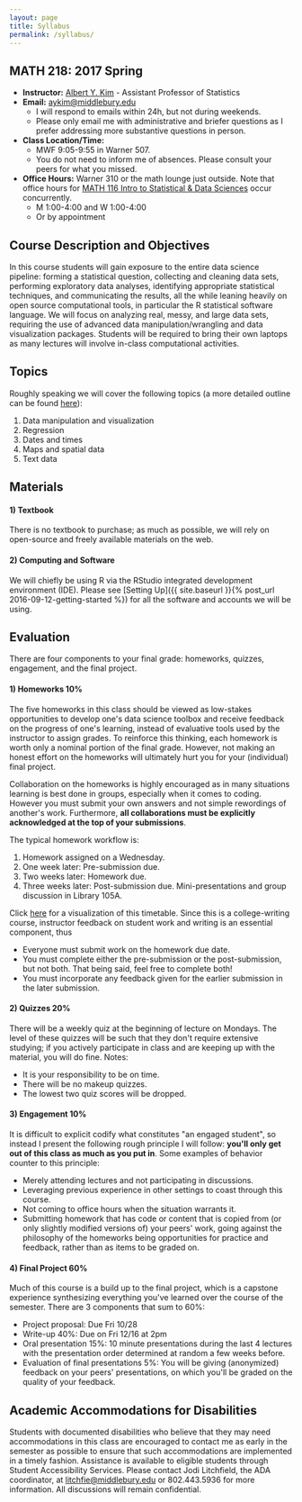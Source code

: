 ```yaml
---
layout: page
title: Syllabus
permalink: /syllabus/
---
```


## MATH 218: 2017 Spring

* **Instructor:** [Albert Y. Kim](https://rudeboybert.github.io/) - Assistant Professor of Statistics
* **Email:** [aykim@middlebury.edu](aykim@middlebury.edu)
    + I will respond to emails within 24h, but not during weekends.
    + Please only email me with administrative and briefer questions as I prefer addressing more substantive questions in person.
* **Class Location/Time:**
    + MWF 9:05-9:55 in Warner 507.
    + You do not need to inform me of absences. Please consult your peers for what you missed.
* **Office Hours:** Warner 310 or the math lounge just outside. Note that office hours for 
[MATH 116 Intro to Statistical & Data Sciences](https://rudeboybert.github.io/MATH116/) occur concurrently.
    + M 1:00-4:00 and W 1:00-4:00
    + Or by appointment




## Course Description and Objectives

<!--#### Description-->

In this course students will gain exposure to the entire data science pipeline: 
forming a statistical question, collecting and cleaning data sets, performing 
exploratory data analyses, identifying appropriate statistical techniques, and 
communicating the results, all the while leaning heavily on open source 
computational tools, in particular the R statistical software language. We will 
focus on analyzing real, messy, and large data sets, requiring the use of 
advanced data manipulation/wrangling and data visualization packages. Students 
will be required to bring their own laptops as many lectures will involve 
in-class computational activities.

<!--#### Objectives-->





## Topics

Roughly speaking we will cover the following topics (a more detailed outline can be found
[here](https://docs.google.com/spreadsheets/d/1msrQOV0zFjc5VUamFhRltz8GhS-uF010_rfaSwtTVXU/edit#gid=0)):

1. Data manipulation and visualization
1. Regression
1. Dates and times
1. Maps and spatial data
1. Text data





## Materials

#### 1) Textbook

There is no textbook to purchase; as much as possible, we will rely on 
open-source and freely available materials on the web.

#### 2) Computing and Software

We will chiefly be using R via the RStudio integrated development environment
(IDE). Please see [Setting Up]({{ site.baseurl }}{% post_url 2016-09-12-getting-started %}) 
for all the software and accounts we will be using.





## Evaluation

There are four components to your final grade: homeworks, quizzes, engagement,
and the final project.

#### 1) Homeworks 10%

The five homeworks in this class should be viewed as low-stakes opportunities to 
develop one's data science toolbox and receive feedback on the progress of one's
learning, instead of evaluative tools used by the instructor to assign grades. 
To reinforce this thinking, each homework is worth only a nominal portion of the
final grade. However, not making an honest effort on the homeworks will
ultimately hurt you for your (individual) final project.

Collaboration on the homeworks is highly encouraged as in many situations
learning is best done in groups, especially when it comes to coding. However you
must submit your own answers and not simple rewordings of another's work.
Furthermore, **all collaborations must be explicitly acknowledged at the top of
your submissions**.

The typical homework workflow is:

1. Homework assigned on a Wednesday.
1. One week later: Pre-submission due.
1. Two weeks later: Homework due. 
1. Three weeks later: Post-submission due. Mini-presentations and group discussion in Library 105A.

Click
[here](https://docs.google.com/spreadsheets/d/1EVgkh3wgIWZCxzCKAEDie7f8YmKQ9FhYdKVIO4Fwm0E/edit#gid=0)
for a visualization of this timetable. Since this is a college-writing course, instructor feedback on student work and writing
is an essential component, thus

* Everyone must submit work on the homework due date.
* You must complete either the pre-submission or the post-submission, but not both. 
That being said, feel free to complete both!
* You must incorporate any feedback given for the earlier submission in the later submission.



#### 2) Quizzes 20%

There will be a weekly quiz at the beginning of lecture on Mondays. The level of
these quizzes will be such that they don't require extensive studying; if you 
actively participate in class and are keeping up with the material, you will do
fine. Notes:

* It is your responsibility to be on time.
* There will be no makeup quizzes.
* The lowest two quiz scores will be dropped.


#### 3) Engagement 10%

It is difficult to explicit codify what constitutes "an engaged student", so 
instead I present the following rough principle I will follow: **you'll only get
out of this class as much as you put in**. Some examples of behavior counter to this
principle:

* Merely attending lectures and not participating in discussions.
* Leveraging previous experience in other settings to coast through this course.
* Not coming to office hours when the situation warrants it. 
* Submitting homework that has code or content that is copied from (or only
slightly modified versions of) your peers' work, going against the philosophy of
the homeworks being opportunities for practice and feedback, rather than as items 
to be graded on.


#### 4) Final Project 60%

Much of this course is a build up to the final project, which is a capstone
experience synthesizing everything you've learned over the course of the
semester. There are 3 components that sum to 60%:

* Project proposal: Due Fri 10/28
* Write-up 40%: Due on Fri 12/16 at 2pm
* Oral presentation 15%: 10 minute presentations during the last 4 lectures with
the presentation order determined at random a few weeks before.
* Evaluation of final presentations 5%: You will be giving
(anonymized) feedback on your peers' presentations, on which you'll be graded on the
quality of your feedback.





## Academic Accommodations for Disabilities

Students with documented disabilities who believe that they may need accommodations in this class are encouraged to contact me as early in the semester as possible to ensure that such accommodations are implemented in a timely fashion. Assistance is available to eligible students through Student Accessibility Services. Please contact Jodi Litchfield, the ADA coordinator, at [litchfie@middlebury.edu](litchfie@middlebury.edu) or 802.443.5936 for more information. All discussions will remain confidential.
